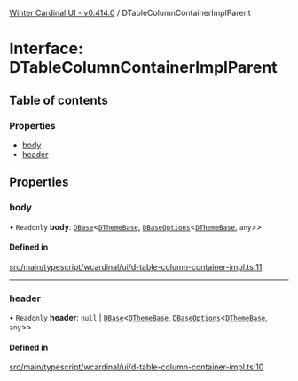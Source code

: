[Winter Cardinal UI - v0.414.0](../index.md) / DTableColumnContainerImplParent

# Interface: DTableColumnContainerImplParent

## Table of contents

### Properties

- [body](DTableColumnContainerImplParent.md#body)
- [header](DTableColumnContainerImplParent.md#header)

## Properties

### body

• `Readonly` **body**: [`DBase`](../classes/DBase.md)\<[`DThemeBase`](DThemeBase.md), [`DBaseOptions`](DBaseOptions.md)\<[`DThemeBase`](DThemeBase.md), `any`\>\>

#### Defined in

[src/main/typescript/wcardinal/ui/d-table-column-container-impl.ts:11](https://github.com/winter-cardinal/winter-cardinal-ui/blob/v0.414.0/src/main/typescript/wcardinal/ui/d-table-column-container-impl.ts#L11)

___

### header

• `Readonly` **header**: ``null`` \| [`DBase`](../classes/DBase.md)\<[`DThemeBase`](DThemeBase.md), [`DBaseOptions`](DBaseOptions.md)\<[`DThemeBase`](DThemeBase.md), `any`\>\>

#### Defined in

[src/main/typescript/wcardinal/ui/d-table-column-container-impl.ts:10](https://github.com/winter-cardinal/winter-cardinal-ui/blob/v0.414.0/src/main/typescript/wcardinal/ui/d-table-column-container-impl.ts#L10)
